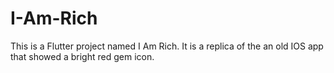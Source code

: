 # I-Am-Rich
This is a Flutter project named I Am Rich. It is a replica of the an old IOS app that showed a bright red gem icon.
